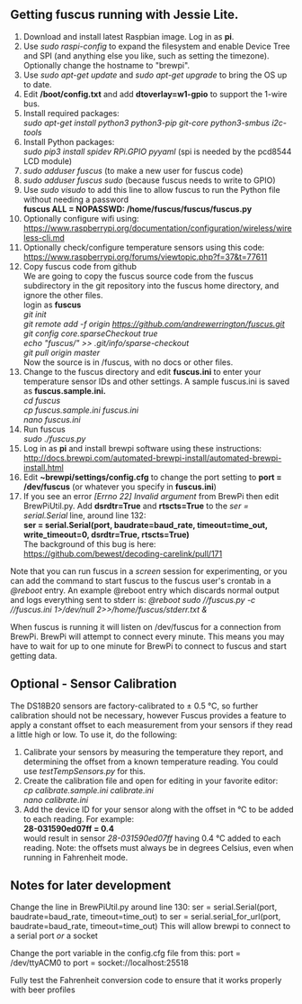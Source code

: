 ## Getting fuscus running with Jessie Lite.
1. Download and install latest Raspbian image.  Log in as **pi**.
2. Use *sudo raspi-config* to expand the filesystem and enable Device
Tree and SPI (and anything else you like, such as setting the timezone).
Optionally change the hostname to "brewpi".
3. Use *sudo apt-get update* and *sudo apt-get upgrade* to bring the OS
up to date.
4. Edit **/boot/config.txt** and add **dtoverlay=w1-gpio** to support
the 1-wire bus.
5. Install required packages:  
*sudo apt-get install python3 python3-pip git-core python3-smbus i2c-tools*
6. Install Python packages:  
*sudo pip3 install spidev RPi.GPIO pyyaml* (spi is needed by the pcd8544
LCD module)
7. *sudo adduser fuscus* (to make a new user for fuscus code)
8. *sudo adduser fuscus sudo* (because fuscus needs to write to GPIO)
9. Use *sudo visudo* to add this line to allow fuscus to run the Python
file without needing a password  
**fuscus ALL = NOPASSWD: /home/fuscus/fuscus/fuscus.py**
10. Optionally configure wifi using:  
https://www.raspberrypi.org/documentation/configuration/wireless/wireless-cli.md
11. Optionally check/configure temperature sensors using this code:  
https://www.raspberrypi.org/forums/viewtopic.php?f=37&t=77611
12. Copy fuscus code from github  
We are going to copy the fuscus source code from the fuscus subdirectory
in the git repository into the fuscus home directory, and ignore the
other files.  
login as **fuscus**  
*git init*  
*git remote add -f origin https://github.com/andrewerrington/fuscus.git*  
*git config core.sparseCheckout true*  
*echo "fuscus/" >> .git/info/sparse-checkout*  
*git pull origin master*  
Now the source is in /fuscus, with no docs or other files.
13. Change to the fuscus directory and edit **fuscus.ini** to enter
your temperature sensor IDs and other settings. A sample fuscus.ini is
saved as **fuscus.sample.ini.**  
*cd fuscus*  
*cp fuscus.sample.ini fuscus.ini*  
*nano fuscus.ini*  
14. Run fuscus  
*sudo ./fuscus.py*
15. Log in as **pi** and install brewpi software using these instructions:  
http://docs.brewpi.com/automated-brewpi-install/automated-brewpi-install.html
16. Edit **~brewpi/settings/config.cfg** to change the port setting to
**port = /dev/fuscus** (or whatever you specify in **fuscus.ini**)
17. If you see an error *[Errno 22] Invalid argument* from BrewPi then
edit BrewPiUtil.py.  Add **dsrdtr=True** and **rtscts=True** to the
*ser = serial.Serial* line, around line 132:  
**ser = serial.Serial(port, baudrate=baud_rate, timeout=time_out, write_timeout=0, dsrdtr=True, rtscts=True)**  
The background of this bug is here:  
https://github.com/bewest/decoding-carelink/pull/171  

Note that you can run fuscus in a *screen* session for experimenting, or
you can add the command to start fuscus to the fuscus user's crontab in
a *@reboot* entry.  An example @reboot entry which discards normal output
and logs everything sent to stderr is:
*@reboot sudo /<path to fuscus>/fuscus.py -c /<path to fuscus>/fuscus.ini 1>/dev/null 2>>/home/fuscus/stderr.txt &*

When fuscus is running it will listen on /dev/fuscus for a connection
from BrewPi.  BrewPi will attempt to connect every minute.  This means
you may have to wait for up to one minute for BrewPi to connect to fuscus
and start getting data.

## Optional - Sensor Calibration
The DS18B20 sensors are factory-calibrated to ± 0.5 °C, so further
calibration should not be necessary, however Fuscus provides a feature
to apply a constant offset to each measurement from your sensors if they
read a little high or low.  To use it, do the following:  
1. Calibrate your sensors by measuring the temperature they report, and
determining the offset from a known temperature reading. You could use
*testTempSensors.py* for this.  
2. Create the calibration file and open for editing in your favorite
editor:  
*cp calibrate.sample.ini calibrate.ini*  
*nano calibrate.ini*  
3. Add the device ID for your sensor along with the offset in °C to be
added to each reading. For example:  
**28-031590ed07ff = 0.4**  
would result in sensor *28-031590ed07ff* having 0.4 °C added to each
reading. Note: the offsets must always be in degrees Celsius, even when
running in Fahrenheit mode.


## Notes for later development
Change the line in BrewPiUtil.py around line 130:
ser = serial.Serial(port, baudrate=baud_rate, timeout=time_out)
to
ser = serial.serial_for_url(port, baudrate=baud_rate, timeout=time_out)
This will allow brewpi to connect to a serial port *or* a socket

Change the port variable in the config.cfg file from this:
port = /dev/ttyACM0
to
port = socket://localhost:25518

Fully test the Fahrenheit conversion code to ensure that it works properly with beer profiles

